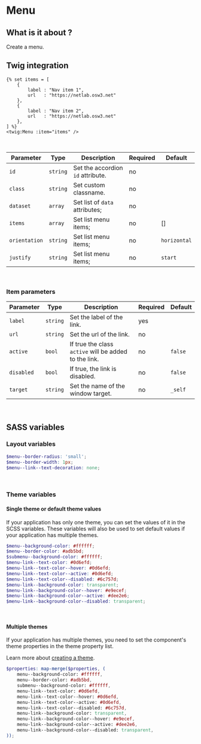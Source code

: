 # Menu

## What is it about ?

Create a menu.
<br>

## Twig integration

```twig 
{% set items = [
    {
        label : "Nav item 1",
        url   : "https://netlab.osw3.net"
    },
    {
        label : "Nav item 2",
        url   : "https://netlab.osw3.net"
    },
] %}
<twig:Menu :item="items" />
```
<br>

| Parameter | Type | Description | Required | Default |
|-|-|-|-|-|
| `id` | `string` | Set the accordion `id` attribute. | no |  |
| `class` | `string` | Set custom classname. | no |  |
| `dataset` | `array` | Set list of `data` attributes; | no |  |
| `items` | `array` | Set list menu items; | no | [] |
| `orientation` | `string` | Set list menu items; | no | `horizontal` |
| `justify` | `string` | Set list menu items; | no | `start` |
<br>

### Item parameters

| Parameter | Type | Description | Required | Default |
|-|-|-|-|-|
| `label` | `string` | Set the label of the link. | yes |  |
| `url` | `string` | Set the url of the link. | no |  |
| `active` | `bool` | If true the class `active` will be added to the link. | no | `false` |
| `disabled` | `bool` | If true, the link is disabled. | no | `false` |
| `target` | `string` | Set the name of the window target. | no | `_self` |
<br>

## SASS variables

### Layout variables

```scss
$menu--border-radius: 'small';
$menu--border-width: 1px;
$menu--link--text-decoration: none;
```
<br>

### Theme variables

#### Single theme or default theme values

If your application has only one theme, you can set the values ​​of it in the SCSS variables.
These variables will also be used to set default values ​​if your application has multiple themes.

```scss
$menu--background-color: #ffffff;
$menu--border-color: #adb5bd;
$submenu--background-color: #ffffff;
$menu-link--text-color: #0d6efd;
$menu-link--text-color--hover: #0d6efd;
$menu-link--text-color--active: #0d6efd;
$menu-link--text-color--disabled: #6c757d;
$menu-link--background-color: transparent;
$menu-link--background-color--hover: #e9ecef;
$menu-link--background-color--active: #dee2e6;
$menu-link--background-color--disabled: transparent;
```
<br>

#### Multiple themes

If your application has multiple themes, you need to set the component's theme properties in the theme property list.

Learn more about [creating a theme](./../layout/themes.md).

```scss
$properties: map-merge($properties, (
    menu--background-color: #ffffff,
    menu--border-color: #adb5bd,
    submenu--background-color: #ffffff,
    menu-link--text-color: #0d6efd,
    menu-link--text-color--hover: #0d6efd,
    menu-link--text-color--active: #0d6efd,
    menu-link--text-color--disabled: #6c757d,
    menu-link--background-color: transparent,
    menu-link--background-color--hover: #e9ecef,
    menu-link--background-color--active: #dee2e6,
    menu-link--background-color--disabled: transparent,
));
```

